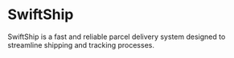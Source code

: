 # SwiftShip
SwiftShip is a fast and reliable parcel delivery system designed to streamline shipping and tracking processes.

